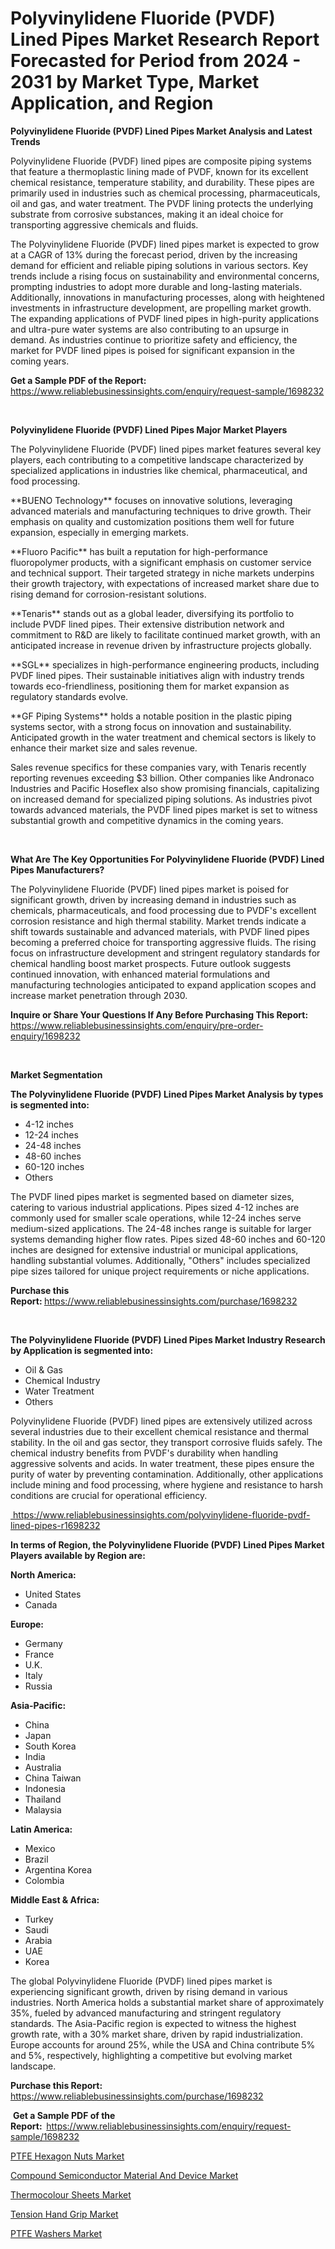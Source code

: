 <p><h1>Polyvinylidene Fluoride (PVDF) Lined Pipes Market Research Report Forecasted for Period from 2024 -  2031 by Market Type, Market Application, and Region</h1></p><p><strong>Polyvinylidene Fluoride (PVDF) Lined Pipes Market Analysis and Latest Trends</strong></p>
<p><p>Polyvinylidene Fluoride (PVDF) lined pipes are composite piping systems that feature a thermoplastic lining made of PVDF, known for its excellent chemical resistance, temperature stability, and durability. These pipes are primarily used in industries such as chemical processing, pharmaceuticals, oil and gas, and water treatment. The PVDF lining protects the underlying substrate from corrosive substances, making it an ideal choice for transporting aggressive chemicals and fluids.</p><p>The Polyvinylidene Fluoride (PVDF) lined pipes market is expected to grow at a CAGR of 13% during the forecast period, driven by the increasing demand for efficient and reliable piping solutions in various sectors. Key trends include a rising focus on sustainability and environmental concerns, prompting industries to adopt more durable and long-lasting materials. Additionally, innovations in manufacturing processes, along with heightened investments in infrastructure development, are propelling market growth. The expanding applications of PVDF lined pipes in high-purity applications and ultra-pure water systems are also contributing to an upsurge in demand. As industries continue to prioritize safety and efficiency, the market for PVDF lined pipes is poised for significant expansion in the coming years.</p></p>
<p><strong>Get a Sample PDF of the Report:&nbsp;</strong> <a href="https://www.reliablebusinessinsights.com/enquiry/request-sample/1698232?utm_campaign=1094&utm_medium=2&utm_source=Github&utm_content=ia&utm_term=04102024&utm_id=polyvinylidene-fluoride-pvdf-lined-pipes">https://www.reliablebusinessinsights.com/enquiry/request-sample/1698232</a></p>
<p>&nbsp;</p>
<p><strong>Polyvinylidene Fluoride (PVDF) Lined Pipes Major Market Players</strong></p>
<p><p>The Polyvinylidene Fluoride (PVDF) lined pipes market features several key players, each contributing to a competitive landscape characterized by specialized applications in industries like chemical, pharmaceutical, and food processing. </p><p>**BUENO Technology** focuses on innovative solutions, leveraging advanced materials and manufacturing techniques to drive growth. Their emphasis on quality and customization positions them well for future expansion, especially in emerging markets.</p><p>**Fluoro Pacific** has built a reputation for high-performance fluoropolymer products, with a significant emphasis on customer service and technical support. Their targeted strategy in niche markets underpins their growth trajectory, with expectations of increased market share due to rising demand for corrosion-resistant solutions.</p><p>**Tenaris** stands out as a global leader, diversifying its portfolio to include PVDF lined pipes. Their extensive distribution network and commitment to R&D are likely to facilitate continued market growth, with an anticipated increase in revenue driven by infrastructure projects globally.</p><p>**SGL** specializes in high-performance engineering products, including PVDF lined pipes. Their sustainable initiatives align with industry trends towards eco-friendliness, positioning them for market expansion as regulatory standards evolve.</p><p>**GF Piping Systems** holds a notable position in the plastic piping systems sector, with a strong focus on innovation and sustainability. Anticipated growth in the water treatment and chemical sectors is likely to enhance their market size and sales revenue.</p><p>Sales revenue specifics for these companies vary, with Tenaris recently reporting revenues exceeding $3 billion. Other companies like Andronaco Industries and Pacific Hoseflex also show promising financials, capitalizing on increased demand for specialized piping solutions. As industries pivot towards advanced materials, the PVDF lined pipes market is set to witness substantial growth and competitive dynamics in the coming years.</p></p>
<p>&nbsp;</p>
<p><strong>What Are The Key Opportunities For Polyvinylidene Fluoride (PVDF) Lined Pipes Manufacturers?</strong></p>
<p><p>The Polyvinylidene Fluoride (PVDF) lined pipes market is poised for significant growth, driven by increasing demand in industries such as chemicals, pharmaceuticals, and food processing due to PVDF's excellent corrosion resistance and high thermal stability. Market trends indicate a shift towards sustainable and advanced materials, with PVDF lined pipes becoming a preferred choice for transporting aggressive fluids. The rising focus on infrastructure development and stringent regulatory standards for chemical handling boost market prospects. Future outlook suggests continued innovation, with enhanced material formulations and manufacturing technologies anticipated to expand application scopes and increase market penetration through 2030.</p></p>
<p><strong>Inquire or Share Your Questions If Any Before Purchasing This Report:</strong> <a href="https://www.reliablebusinessinsights.com/enquiry/pre-order-enquiry/1698232?utm_campaign=1094&utm_medium=2&utm_source=Github&utm_content=ia&utm_term=04102024&utm_id=polyvinylidene-fluoride-pvdf-lined-pipes">https://www.reliablebusinessinsights.com/enquiry/pre-order-enquiry/1698232</a></p>
<p>&nbsp;</p>
<p><strong>Market Segmentation</strong></p>
<p><strong>The Polyvinylidene Fluoride (PVDF) Lined Pipes Market Analysis by types is segmented into:</strong></p>
<p><ul><li>4-12 inches</li><li>12-24 inches</li><li>24-48 inches</li><li>48-60 inches</li><li>60-120 inches</li><li>Others</li></ul></p>
<p><p>The PVDF lined pipes market is segmented based on diameter sizes, catering to various industrial applications. Pipes sized 4-12 inches are commonly used for smaller scale operations, while 12-24 inches serve medium-sized applications. The 24-48 inches range is suitable for larger systems demanding higher flow rates. Pipes sized 48-60 inches and 60-120 inches are designed for extensive industrial or municipal applications, handling substantial volumes. Additionally, "Others" includes specialized pipe sizes tailored for unique project requirements or niche applications.</p></p>
<p><strong>Purchase this Report:&nbsp;</strong><a href="https://www.reliablebusinessinsights.com/purchase/1698232?utm_campaign=1094&utm_medium=2&utm_source=Github&utm_content=ia&utm_term=04102024&utm_id=polyvinylidene-fluoride-pvdf-lined-pipes">https://www.reliablebusinessinsights.com/purchase/1698232</a></p>
<p>&nbsp;</p>
<p><strong>The Polyvinylidene Fluoride (PVDF) Lined Pipes Market Industry Research by Application is segmented into:</strong></p>
<p><ul><li>Oil & Gas</li><li>Chemical Industry</li><li>Water Treatment</li><li>Others</li></ul></p>
<p><p>Polyvinylidene Fluoride (PVDF) lined pipes are extensively utilized across several industries due to their excellent chemical resistance and thermal stability. In the oil and gas sector, they transport corrosive fluids safely. The chemical industry benefits from PVDF's durability when handling aggressive solvents and acids. In water treatment, these pipes ensure the purity of water by preventing contamination. Additionally, other applications include mining and food processing, where hygiene and resistance to harsh conditions are crucial for operational efficiency.</p></p>
<p><a href="https://www.reliablebusinessinsights.com/polyvinylidene-fluoride-pvdf-lined-pipes-r1698232?utm_campaign=1094&utm_medium=2&utm_source=Github&utm_content=ia&utm_term=04102024&utm_id=polyvinylidene-fluoride-pvdf-lined-pipes">&nbsp;https://www.reliablebusinessinsights.com/polyvinylidene-fluoride-pvdf-lined-pipes-r1698232</a></p>
<p><strong>In terms of Region, the Polyvinylidene Fluoride (PVDF) Lined Pipes Market Players available by Region are:</strong></p>
<p>
    <p> <strong> North America: </strong>
        <ul>
            <li>United States</li>
            <li>Canada</li>
        </ul>
        </p> 
    <p> <strong> Europe: </strong>
        <ul>
            <li>Germany</li>
            <li>France</li>
            <li>U.K.</li>
            <li>Italy</li>
            <li>Russia</li>
        </ul>
        </p> 
    <p> <strong> Asia-Pacific: </strong>
        <ul>
            <li>China</li>
            <li>Japan</li>
            <li>South Korea</li>
            <li>India</li>
            <li>Australia</li>
            <li>China Taiwan</li>
            <li>Indonesia</li>
            <li>Thailand</li>
            <li>Malaysia</li>
        </ul>
        </p> 
    <p> <strong> Latin America: </strong>
        <ul>
            <li>Mexico</li>
            <li>Brazil</li>
            <li>Argentina Korea</li>
            <li>Colombia</li>
        </ul>
        </p> 
    <p> <strong> Middle East & Africa: </strong>
        <ul>
            <li>Turkey</li>
            <li>Saudi</li>
            <li>Arabia</li>
            <li>UAE</li>
            <li>Korea</li>
        </ul>
    </p>
    </p>
<p><p>The global Polyvinylidene Fluoride (PVDF) lined pipes market is experiencing significant growth, driven by rising demand in various industries. North America holds a substantial market share of approximately 35%, fueled by advanced manufacturing and stringent regulatory standards. The Asia-Pacific region is expected to witness the highest growth rate, with a 30% market share, driven by rapid industrialization. Europe accounts for around 25%, while the USA and China contribute 5% and 5%, respectively, highlighting a competitive but evolving market landscape.</p></p>
<p><strong>Purchase this Report: </strong><a href="https://www.reliablebusinessinsights.com/purchase/1698232?utm_campaign=1094&utm_medium=2&utm_source=Github&utm_content=ia&utm_term=04102024&utm_id=polyvinylidene-fluoride-pvdf-lined-pipes">https://www.reliablebusinessinsights.com/purchase/1698232</a></p>
<p>&nbsp;<strong>Get a Sample PDF of the Report:&nbsp;&nbsp;</strong><a href="https://www.reliablebusinessinsights.com/enquiry/request-sample/1698232?utm_campaign=1094&utm_medium=2&utm_source=Github&utm_content=ia&utm_term=04102024&utm_id=polyvinylidene-fluoride-pvdf-lined-pipes">https://www.reliablebusinessinsights.com/enquiry/request-sample/1698232</a></p>
<p><strong></strong></p>
<p><p><a href="https://github.com/RuthLucas64/Market-Research-Report-List-1/blob/main/ptfe-hexagon-nuts-market.md?utm_campaign=1094&utm_medium=2&utm_source=Github&utm_content=ia&utm_term=04102024&utm_id=polyvinylidene-fluoride-pvdf-lined-pipes">PTFE Hexagon Nuts Market</a></p><p><a href="https://issuu.com/reportprime-2/docs/compound-semiconductor-material-and_4e60250224d240?utm_campaign=1094&utm_medium=2&utm_source=Github&utm_content=ia&utm_term=04102024&utm_id=polyvinylidene-fluoride-pvdf-lined-pipes">Compound Semiconductor Material And Device Market</a></p><p><a href="https://www.linkedin.com/pulse/global-thermocolour-sheets-market-trends-forecasts-strategic-7v6ae?utm_campaign=1094&utm_medium=2&utm_source=Github&utm_content=ia&utm_term=04102024&utm_id=polyvinylidene-fluoride-pvdf-lined-pipes">Thermocolour Sheets Market</a></p><p><a href="https://www.linkedin.com/pulse/tension-hand-grip-market-overview-forecast-2024-2031-detailed-qhrme?utm_campaign=1094&utm_medium=2&utm_source=Github&utm_content=ia&utm_term=04102024&utm_id=polyvinylidene-fluoride-pvdf-lined-pipes">Tension Hand Grip Market</a></p><p><a href="https://github.com/NathanColeman327/Market-Research-Report-List-1/blob/main/ptfe-washers-market.md?utm_campaign=1094&utm_medium=2&utm_source=Github&utm_content=ia&utm_term=04102024&utm_id=polyvinylidene-fluoride-pvdf-lined-pipes">PTFE Washers Market</a></p></p>